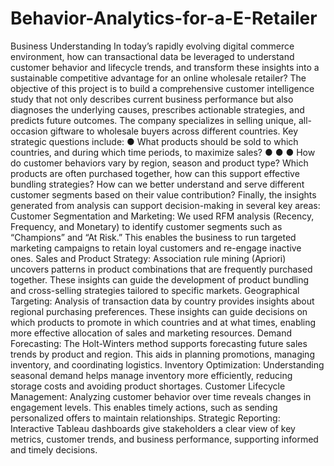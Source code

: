 # Behavior-Analytics-for-a-E-Retailer
Business Understanding
In today’s rapidly evolving digital commerce environment, how can transactional data be
leveraged to understand customer behavior and lifecycle trends, and transform these
insights into a sustainable competitive advantage for an online wholesale retailer?
The objective of this project is to build a comprehensive customer intelligence study that
not only describes current business performance but also diagnoses the underlying
causes, prescribes actionable strategies, and predicts future outcomes. The company
specializes in selling unique, all-occasion giftware to wholesale buyers across different
countries. Key strategic questions include:
●
What products should be sold to which countries, and during which time periods, to
maximize sales?
●
●
●
How do customer behaviors vary by region, season and product type?
Which products are often purchased together, how can this support effective
bundling strategies?
How can we better understand and serve different customer segments based on
their value contribution?
Finally, the insights generated from analysis can support decision-making in several key
areas:
Customer Segmentation and Marketing: We used RFM analysis (Recency, Frequency,
and Monetary) to identify customer segments such as “Champions” and “At Risk.” This
enables the business to run targeted marketing campaigns to retain loyal customers
and re-engage inactive ones.
Sales and Product Strategy: Association rule mining (Apriori) uncovers patterns in
product combinations that are frequently purchased together. These insights can guide
the development of product bundling and cross-selling strategies tailored to specific
markets.
Geographical Targeting: Analysis of transaction data by country provides insights about
regional purchasing preferences. These insights can guide decisions on which products
to promote in which countries and at what times, enabling more effective allocation of
sales and marketing resources.
Demand Forecasting: The Holt-Winters method supports forecasting future sales trends
by product and region. This aids in planning promotions, managing inventory, and
coordinating logistics.
Inventory Optimization: Understanding seasonal demand helps manage inventory more
efficiently, reducing storage costs and avoiding product shortages.
Customer Lifecycle Management: Analyzing customer behavior over time reveals
changes in engagement levels. This enables timely actions, such as sending
personalized offers to maintain relationships.
Strategic Reporting: Interactive Tableau dashboards give stakeholders a clear view of
key metrics, customer trends, and business performance, supporting informed and
timely decisions.
